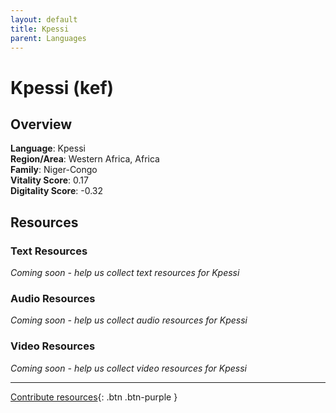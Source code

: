 ```yaml
---
layout: default
title: Kpessi
parent: Languages
---
```


# Kpessi (kef)

## Overview

**Language**: Kpessi  
**Region/Area**: Western Africa, Africa  
**Family**: Niger-Congo  
**Vitality Score**: 0.17  
**Digitality Score**: -0.32  

## Resources

### Text Resources
*Coming soon - help us collect text resources for Kpessi*

### Audio Resources
*Coming soon - help us collect audio resources for Kpessi*

### Video Resources
*Coming soon - help us collect video resources for Kpessi*

---

[Contribute resources](https://fairtrain.github.io/){: .btn .btn-purple }
